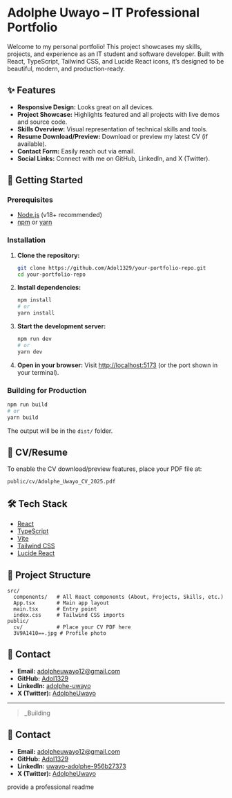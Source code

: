 # Adolphe Uwayo – IT Professional Portfolio
Welcome to my personal portfolio! This project showcases my skills, projects, and experience as an IT student and software developer. Built with React, TypeScript, Tailwind CSS, and Lucide React icons, it’s designed to be beautiful, modern, and production-ready.
## ✨ Features
- **Responsive Design:** Looks great on all devices.
- **Project Showcase:** Highlights featured and all projects with live demos and source code.
- **Skills Overview:** Visual representation of technical skills and tools.
- **Resume Download/Preview:** Download or preview my latest CV (if available).
- **Contact Form:** Easily reach out via email.
- **Social Links:** Connect with me on GitHub, LinkedIn, and X (Twitter).
## 🚀 Getting Started
### Prerequisites
- [Node.js](https://nodejs.org/) (v18+ recommended)
- [npm](https://www.npmjs.com/) or [yarn](https://yarnpkg.com/)
### Installation
1. **Clone the repository:**
   ```sh
   git clone https://github.com/Adol1329/your-portfolio-repo.git
   cd your-portfolio-repo
   ```
2. **Install dependencies:**
   ```sh
   npm install
   # or
   yarn install
   ```
3. **Start the development server:**
   ```sh
   npm run dev
   # or
   yarn dev
   ```
4. **Open in your browser:**
   Visit [http://localhost:5173](http://localhost:5173) (or the port shown in your terminal).
### Building for Production
```sh
npm run build
# or
yarn build
```
The output will be in the `dist/` folder.
## 📄 CV/Resume
To enable the CV download/preview features, place your PDF file at:
```
public/cv/Adolphe_Uwayo_CV_2025.pdf
```
## 🛠️ Tech Stack
- [React](https://react.dev/)
- [TypeScript](https://www.typescriptlang.org/)
- [Vite](https://vitejs.dev/)
- [Tailwind CSS](https://tailwindcss.com/)
- [Lucide React](https://lucide.dev/)
## 📁 Project Structure
```
src/
  components/   # All React components (About, Projects, Skills, etc.)
  App.tsx       # Main app layout
  main.tsx      # Entry point
  index.css     # Tailwind CSS imports
public/
  cv/           # Place your CV PDF here
  3V9A1410==.jpg # Profile photo
```
## 🤝 Contact
- **Email:** [adolpheuwayo12@gmail.com](mailto:adolpheuwayo12@gmail.com)
- **GitHub:** [Adol1329](https://github.com/Adol1329)
- **LinkedIn:** [adolphe-uwayo](https://linkedin.com/in/adolphe-uwayo)
- **X (Twitter):** [AdolpheUwayo](https://x.com/AdolpheUwayo)
---
> _Building

## 🤝 Contact
- **Email:** [adolpheuwayo12@gmail.com](mailto:adolpheuwayo12@gmail.com)
- **GitHub:** [Adol1329](https://github.com/Adol1329)
- **LinkedIn:** [uwayo-adolphe-956b27373](https://www.linkedin.com/in/uwayo-adolphe-956b27373)
- **X (Twitter):** [AdolpheUwayo](https://x.com/AdolpheUwayo)

provide a professional readme
